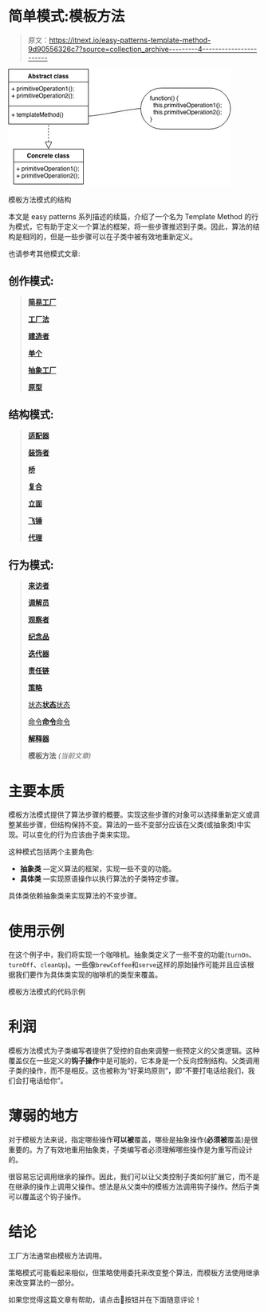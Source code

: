 # 简单模式:模板方法

> 原文：<https://itnext.io/easy-patterns-template-method-9d90556326c7?source=collection_archive---------4----------------------->

![](img/15f32b28e4d3dea2b6ca5aced2d312a6.png)

模板方法模式的结构

本文是 easy patterns 系列描述的续篇，介绍了一个名为 Template Method 的行为模式，它有助于定义一个算法的框架，将一些步骤推迟到子类。因此，算法的结构是相同的，但是一些步骤可以在子类中被有效地重新定义。

也请参考其他模式文章:

## 创作模式:

> [**简易工厂**](/easy-patterns-simple-factory-b946a086fd7e)
> 
> [**工厂法**](/easy-patterns-factory-method-5f27385ac5c)
> 
> [**建造者**](/easy-patterns-builder-d85655bcf8aa)
> 
> [**单个**](/easy-patterns-singleton-283356fb29bf)
> 
> [**抽象工厂**](/easy-patterns-abstract-factory-2325cb398fc6)
> 
> [**原型**](/easy-patterns-prototype-e03ec6962f89)

## 结构模式:

> [**适配器**](/easy-patterns-adapter-9b5806cb346f)
> 
> [**装饰者**](/easy-patterns-decorator-eaa96c0550ea)
> 
> [**桥**](/easy-patterns-bridge-28d50dc25f9f)
> 
> [**复合**](/easy-patterns-composite-8b28aa1f158)
> 
> [**立面**](/easy-patterns-facade-8cb185f4f44f)
> 
> [**飞锤**](/easy-patterns-flyweight-dab4c018f7f5)
> 
> [**代理**](/easy-patterns-proxy-45fc3a648020)

## 行为模式:

> [**来访者**](/easy-patterns-visitor-b8ef57eb957)
> 
> [**调解员**](/easy-patterns-mediator-e0bf18fefdf9)
> 
> [**观察者**](/easy-patterns-observer-63c832d41ffd)
> 
> [**纪念品**](/easy-patterns-memento-ce966cec7478)
> 
> [**迭代器**](/easy-patterns-iterator-f5c0dd85957)
> 
> [**责任链**](/easy-patterns-chain-of-responsibility-9a84307ad837)
> 
> [**策略**](/easy-patterns-strategy-ecb6f6fc0ef3)
> 
> [状态**状态**状态](/easy-patterns-state-ec87a1a487b4)
> 
> [命令**命令**命令](/easy-patterns-command-15733a2b56f0)
> 
> [**解释器**](/easy-patterns-interpreter-58434c94304d)
> 
> **模板方法** *(当前文章)*

# 主要本质

模板方法模式提供了算法步骤的概要。实现这些步骤的对象可以选择重新定义或调整某些步骤，但结构保持不变。算法的一些不变部分应该在父类(或抽象类)中实现。可以变化的行为应该由子类来实现。

这种模式包括两个主要角色:

*   **抽象类** —定义算法的框架，实现一些不变的功能。
*   **具体类** —实现原语操作以执行算法的子类特定步骤。

具体类依赖抽象类来实现算法的不变步骤。

# 使用示例

在这个例子中，我们将实现一个咖啡机。抽象类定义了一些不变的功能(`turnOn`、`turnOff`、`cleanUp`)。一些像`brewCoffee`和`serve`这样的原始操作可能并且应该根据我们要作为具体类实现的咖啡机的类型来覆盖。

模板方法模式的代码示例

# 利润

模板方法模式为子类编写者提供了受控的自由来调整一些预定义的父类逻辑。这种覆盖仅在一些定义的**钩子操作**中是可能的，它本身是一个反向控制结构。父类调用子类的操作，而不是相反。这也被称为“好莱坞原则”，即“不要打电话给我们，我们会打电话给你”。

# 薄弱的地方

对于模板方法来说，指定哪些操作**可以被**覆盖，哪些是抽象操作(**必须被**覆盖)是很重要的。为了有效地重用抽象类，子类编写者必须理解哪些操作是为重写而设计的。

很容易忘记调用继承的操作。因此，我们可以让父类控制子类如何扩展它，而不是在继承的操作上调用父操作。想法是从父类中的模板方法调用钩子操作。然后子类可以覆盖这个钩子操作。

# 结论

工厂方法通常由模板方法调用。

策略模式可能看起来相似，但策略使用委托来改变整个算法，而模板方法使用继承来改变算法的一部分。

如果您觉得这篇文章有帮助，请点击👏按钮并在下面随意评论！